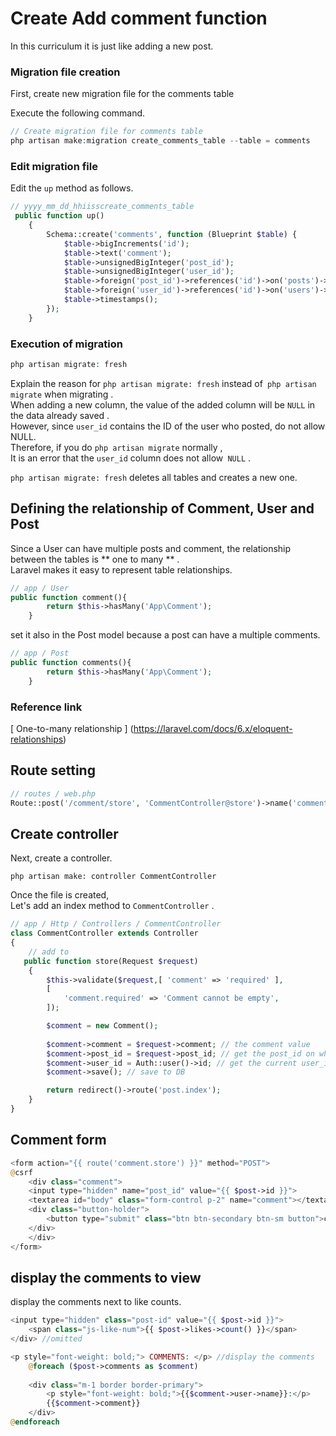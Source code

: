 # Create  Add comment function
In this curriculum it is just like adding a new post.

###  Migration file creation
First, create new migration file for the comments table

Execute the following command.
```php
// Create migration file for comments table
php artisan make:migration create_comments_table --table = comments
```
###  Edit migration file
Edit the `up` method as follows.  

```php
// yyyy_mm_dd_hhiisscreate_comments_table
 public function up()
    {
        Schema::create('comments', function (Blueprint $table) {
            $table->bigIncrements('id');
            $table->text('comment');
            $table->unsignedBigInteger('post_id');
            $table->unsignedBigInteger('user_id');
            $table->foreign('post_id')->references('id')->on('posts')->onDelete('cascade'); // setting up FK refer to posts table
            $table->foreign('user_id')->references('id')->on('users')->onDelete('cascade'); // setting up FK refer to users table 
            $table->timestamps();
        });
    }
```
###  Execution of migration
```php
php artisan migrate: fresh
```
Explain the reason for `php artisan migrate: fresh` instead of` php artisan migrate` when migrating .    
When adding a new column, the value of the added column will be `NULL` in the data already saved .  
However, since `user_id` contains the ID of the user who posted, do not allow NULL.  
Therefore, if you do `php artisan migrate` normally ,  
It is an error that the `user_id` column does not allow` NULL` .

`php artisan migrate: fresh` deletes all tables and creates a new one.   

##  Defining the relationship of Comment, User and Post
Since a User can have multiple posts and comment, the relationship between the tables is ** one to many ** .  
Laravel makes it easy to represent table relationships.

```php
// app / User
public function comment(){
        return $this->hasMany('App\Comment');
    }
```
set it also in the Post model because a post can have a multiple comments.
```php
// app / Post
public function comments(){
        return $this->hasMany('App\Comment');
    }
```
###  Reference link
[ One-to-many relationship ] (https://laravel.com/docs/6.x/eloquent-relationships)

##  Route setting
```php
// routes / web.php
Route::post('/comment/store', 'CommentController@store')->name('comment.store');// Save process
```

##  Create controller
Next, create a controller.  

`php artisan make: controller CommentController`

Once the file is created,  
Let's add an index method to `CommentController` . 

```php
// app / Http / Controllers / CommentController
class CommentController extends Controller
{
    // add to
   public function store(Request $request)
    {
        $this->validate($request,[ 'comment' => 'required' ],
        [
            'comment.required' => 'Comment cannot be empty',
        ]);

        $comment = new Comment();
        
        $comment->comment = $request->comment; // the comment value
        $comment->post_id = $request->post_id; // get the post_id on where the user puts the comment
        $comment->user_id = Auth::user()->id; // get the current user_id who log in
        $comment->save(); // save to DB

        return redirect()->route('post.index');
    }
}
```
## Comment form
```php
<form action="{{ route('comment.store') }}" method="POST">
@csrf
    <div class="comment">
    <input type="hidden" name="post_id" value="{{ $post->id }}">
    <textarea id="body" class="form-control p-2" name="comment"></textarea>
    <div class="button-holder">
        <button type="submit" class="btn btn-secondary btn-sm button">comment</button>
    </div>
    </div>
</form>
```

## display the comments to view
display the comments next to like counts.
```php
<input type="hidden" class="post-id" value="{{ $post->id }}">
    <span class="js-like-num">{{ $post->likes->count() }}</span>
</div> //omitted

<p style="font-weight: bold;"> COMMENTS: </p> //display the comments
    @foreach ($post->comments as $comment)
    
    <div class="m-1 border border-primary">
        <p style="font-weight: bold;">{{$comment->user->name}}:</p>
        {{$comment->comment}}
    </div>
@endforeach
```